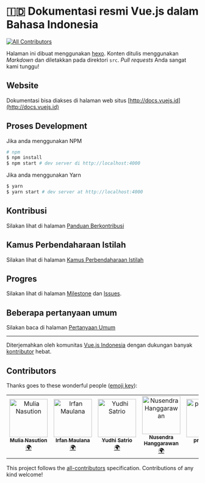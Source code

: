 # 🇮🇩 Dokumentasi resmi Vue.js dalam Bahasa Indonesia
[![All Contributors](https://img.shields.io/badge/all_contributors-5-orange.svg?style=flat-square)](#contributors)

Halaman ini dibuat menggunakan [hexo](http://hexo.io/). Konten ditulis menggunakan _Markdown_ dan diletakkan pada direktori `src`. _*Pull requests*_ Anda sangat kami tunggu!

## Website

Dokumentasi bisa diakses di halaman web situs [http://docs.vuejs.id](http://docs.vuejs.id)

## Proses Development

Jika anda menggunakan NPM
``` bash
# npm
$ npm install
$ npm start # dev server di http://localhost:4000
```

Jika anda menggunakan Yarn
``` bash
$ yarn
$ yarn start # dev server at http://localhost:4000
```

## Kontribusi

Silakan lihat di halaman [Panduan Berkontribusi](CONTRIBUTION.md)

## Kamus Perbendaharaan Istilah

Silakan lihat di halaman [Kamus Perbendaharaan Istilah](GLOSARIUM.md)

## Progres

Silakan lihat di halaman [Milestone](https://github.com/vuejs-id/docs/milestones) dan [Issues](https://github.com/vuejs-id/docs/issues).


## Beberapa pertanyaan umum

Silakan baca di halaman [Pertanyaan Umum](FAQ.md)

----

Diterjemahkan oleh komunitas [Vue.js Indonesia](https://github.com/vuejs-id/) dengan dukungan banyak [kontributor](https://github.com/vuejs-id/docs/graphs/contributors) hebat.

## Contributors

Thanks goes to these wonderful people ([emoji key](https://allcontributors.org/docs/en/emoji-key)):

<!-- ALL-CONTRIBUTORS-LIST:START - Do not remove or modify this section -->
<!-- prettier-ignore -->
<table><tr><td align="center"><a href="http://nasution.id"><img src="https://avatars2.githubusercontent.com/u/113989?v=4" width="100px;" alt="Mulia Nasution"/><br /><sub><b>Mulia Nasution</b></sub></a><br /><a href="#translation-mul14" title="Translation">🌍</a></td><td align="center"><a href="https://www.mazipan.xyz/"><img src="https://avatars0.githubusercontent.com/u/7221389?v=4" width="100px;" alt="Irfan Maulana"/><br /><sub><b>Irfan Maulana</b></sub></a><br /><a href="#translation-mazipan" title="Translation">🌍</a></td><td align="center"><a href="http://me.linkaran.com"><img src="https://avatars2.githubusercontent.com/u/1897570?v=4" width="100px;" alt="Yudhi Satrio"/><br /><sub><b>Yudhi Satrio</b></sub></a><br /><a href="#translation-isatrio" title="Translation">🌍</a></td><td align="center"><a href="https://nusendra.com/"><img src="https://avatars1.githubusercontent.com/u/8466308?v=4" width="100px;" alt="Nusendra Hanggarawan"/><br /><sub><b>Nusendra Hanggarawan</b></sub></a><br /><a href="#translation-nusendra" title="Translation">🌍</a></td><td align="center"><a href="http://mandaputtra.github.io"><img src="https://avatars1.githubusercontent.com/u/23342943?v=4" width="100px;" alt="protokol0"/><br /><sub><b>protokol0</b></sub></a><br /><a href="#translation-mandaputtra" title="Translation">🌍</a></td></tr></table>

<!-- ALL-CONTRIBUTORS-LIST:END -->

This project follows the [all-contributors](https://github.com/all-contributors/all-contributors) specification. Contributions of any kind welcome!